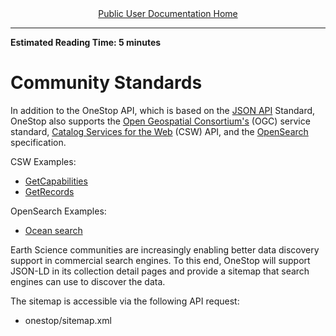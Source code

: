 <div align="center"><a href="/onestop/public-user">Public User Documentation Home</a></div>
<hr>

**Estimated Reading Time: 5 minutes**

# Community Standards

In addition to the OneStop API, which is based on the [JSON API](http://jsonapi.org/) Standard, OneStop also supports the [Open Geospatial Consortium's](https://www.ogc.org/) (OGC) service standard, [Catalog Services for the Web](http://www.opengeospatial.org/standards/cat) (CSW) API, and the [OpenSearch](http://www.opensearch.org) specification.

CSW Examples:

* [GetCapabilities](https://sciapps.colorado.edu/onestop/api/csw?service=CSW&version=3.0.0&request=GetCapabilities)
* [GetRecords](https://sciapps.colorado.edu/onestop/api/csw?service=CSW&version=3.0.0&request=GetRecords&typeName=csw:Record&constraintlanguage=CQLTEXT&constraint=%E2%80%9Ccsw:AnyText%20Like%20%E2%80%98%ocean%)


OpenSearch Examples:
* [Ocean search](https://sciapps.colorado.edu/onestop/api/opensearch?q=ocean)

Earth Science communities are increasingly enabling better data discovery support in commercial search engines. To this end, OneStop will support JSON-LD in its collection detail pages and provide a sitemap that search engines can use to discover the data.

The sitemap is accessible via the following API request:
* onestop/sitemap.xml
